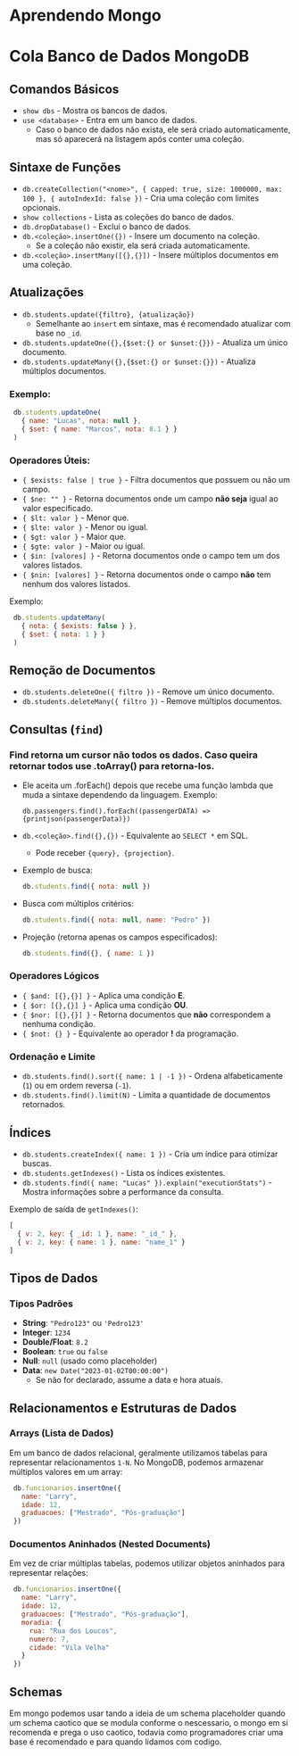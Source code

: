 # Aprendendo Mongo
# Cola Banco de Dados MongoDB

## Comandos Básicos

- `show dbs` - Mostra os bancos de dados.
- `use <database>` - Entra em um banco de dados.
  - Caso o banco de dados não exista, ele será criado automaticamente, mas só aparecerá na listagem após conter uma coleção.

## Sintaxe de Funções

- `db.createCollection("<nome>", { capped: true, size: 1000000, max: 100 }, { autoIndexId: false })` - Cria uma coleção com limites opcionais.
- `show collections` - Lista as coleções do banco de dados.
- `db.dropDatabase()` - Exclui o banco de dados.
- `db.<coleção>.insertOne({})` - Insere um documento na coleção.
  - Se a coleção não existir, ela será criada automaticamente.
- `db.<coleção>.insertMany([{},{}])` - Insere múltiplos documentos em uma coleção.

## Atualizações

- `db.students.update({filtro}, {atualização})`
  - Semelhante ao `insert` em sintaxe, mas é recomendado atualizar com base no `_id`.
- `db.students.updateOne({},{$set:{} or $unset:{}})` - Atualiza um único documento.
- `db.students.updateMany({},{$set:{} or $unset:{}})` - Atualiza múltiplos documentos.

### Exemplo:
```js
 db.students.updateOne(
   { name: "Lucas", nota: null },
   { $set: { name: "Marcos", nota: 8.1 } }
 )
```

### Operadores Úteis:
- `{ $exists: false | true }` - Filtra documentos que possuem ou não um campo.
- `{ $ne: "" }` - Retorna documentos onde um campo **não seja** igual ao valor especificado.
- `{ $lt: valor }` - Menor que.
- `{ $lte: valor }` - Menor ou igual.
- `{ $gt: valor }` - Maior que.
- `{ $gte: valor }` - Maior ou igual.
- `{ $in: [valores] }` - Retorna documentos onde o campo tem um dos valores listados.
- `{ $nin: [valores] }` - Retorna documentos onde o campo **não** tem nenhum dos valores listados.

Exemplo:
```js
 db.students.updateMany(
   { nota: { $exists: false } },
   { $set: { nota: 1 } }
 )
```

## Remoção de Documentos

- `db.students.deleteOne({ filtro })` - Remove um único documento.
- `db.students.deleteMany({ filtro })` - Remove múltiplos documentos.

## Consultas (`find`)
### Find retorna um cursor não todos os dados. Caso queira retornar todos use .toArray() para retorna-los.
- Ele aceita um .forEach() depois que recebe uma função lambda que muda a sintaxe dependendo da linguagem. Exemplo:
  ```js:
  db.passengers.find().forEach((passengerDATA) => {printjson(passengerData)})
  ```
  
- `db.<coleção>.find({},{})` - Equivalente ao `SELECT *` em SQL.
  - Pode receber `{query}, {projection}`.
- Exemplo de busca:
  ```js
  db.students.find({ nota: null })
  ```
- Busca com múltiplos critérios:
  ```js
  db.students.find({ nota: null, name: "Pedro" })
  ```
- Projeção (retorna apenas os campos especificados):
  ```js
  db.students.find({}, { name: 1 })
  ```

### Operadores Lógicos

- `{ $and: [{},{}] }` - Aplica uma condição **E**.
- `{ $or: [{},{}] }` - Aplica uma condição **OU**.
- `{ $nor: [{},{}] }` - Retorna documentos que **não** correspondem a nenhuma condição.
- `{ $not: {} }` - Equivalente ao operador **!** da programação.

### Ordenação e Limite

- `db.students.find().sort({ name: 1 | -1 })` - Ordena alfabeticamente (`1`) ou em ordem reversa (`-1`).
- `db.students.find().limit(N)` - Limita a quantidade de documentos retornados.

## Índices

- `db.students.createIndex({ name: 1 })` - Cria um índice para otimizar buscas.
- `db.students.getIndexes()` - Lista os índices existentes.
- `db.students.find({ name: "Lucas" }).explain("executionStats")` - Mostra informações sobre a performance da consulta.

Exemplo de saída de `getIndexes()`:
```js
[
  { v: 2, key: { _id: 1 }, name: "_id_" },
  { v: 2, key: { name: 1 }, name: "name_1" }
]
```

## Tipos de Dados

### Tipos Padrões
- **String**: `"Pedro123"` ou `'Pedro123'`
- **Integer**: `1234`
- **Double/Float**: `8.2`
- **Boolean**: `true` ou `false`
- **Null**: `null` (usado como placeholder)
- **Data**: `new Date("2023-01-02T00:00:00")`
  - Se não for declarado, assume a data e hora atuais.

## Relacionamentos e Estruturas de Dados

### Arrays (Lista de Dados)

Em um banco de dados relacional, geralmente utilizamos tabelas para representar relacionamentos `1-N`. No MongoDB, podemos armazenar múltiplos valores em um array:

```js
 db.funcionarios.insertOne({
   name: "Larry",
   idade: 12,
   graduacoes: ["Mestrado", "Pós-graduação"]
 })
```

### Documentos Aninhados (Nested Documents)

Em vez de criar múltiplas tabelas, podemos utilizar objetos aninhados para representar relações:

```js
 db.funcionarios.insertOne({
   name: "Larry",
   idade: 12,
   graduacoes: ["Mestrado", "Pós-graduação"],
   moradia: {
     rua: "Rua dos Loucos",
     numero: 7,
     cidade: "Vila Velha"
   }
 })
```
## Schemas
Em mongo podemos usar tando a ideia de um schema placeholder quando um schema caotico que se modula conforme o nescessario, o mongo em si recomenda e prega o uso caotico, todavia como programadores criar uma base é recomendado e para quando lidamos com codigo.
